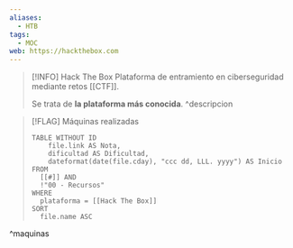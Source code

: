 ```yaml
---
aliases:
  - HTB
tags:
  - MOC
web: https://hackthebox.com
---
```

> [!INFO] Hack The Box
> Plataforma de entramiento en ciberseguridad mediante retos [[CTF]].
> 
> Se trata de **la plataforma más conocida**.
^descripcion

> [!FLAG] Máquinas realizadas
> 
> ```dataview
> TABLE WITHOUT ID
>     file.link AS Nota,
>     dificultad AS Dificultad,
>     dateformat(date(file.cday), "ccc dd, LLL. yyyy") AS Inicio
> FROM
> 	[[#]] AND
> 	!"00 - Recursos"
> WHERE
> 	plataforma = [[Hack The Box]]
> SORT
> 	file.name ASC
> ```
^maquinas
